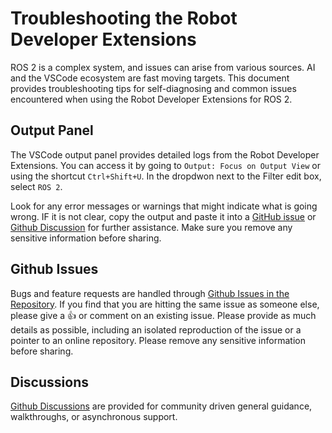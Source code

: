 # Troubleshooting the Robot Developer Extensions
ROS 2 is a complex system, and issues can arise from various sources. AI and the VSCode ecosystem are fast moving targets. This document provides troubleshooting tips for self-diagnosing and common issues encountered when using the Robot Developer Extensions for ROS 2.

## Output Panel
The VSCode output panel provides detailed logs from the Robot Developer Extensions. You can access it by going to `Output: Focus on Output View` or using the shortcut `Ctrl+Shift+U`. In the dropdwon next to the Filter edit box, select `ROS 2`.

Look for any error messages or warnings that might indicate what is going wrong.
IF it is not clear, copy the output and paste it into a [GitHub issue](https://github.com/Ranch-Hand-Robotics/rde-ros-2/issues) or [Github Discussion](https://github.com/orgs/Ranch-Hand-Robotics/discussions) for further assistance. Make sure you remove any sensitive information before sharing.

## Github Issues
Bugs and feature requests are handled through [Github Issues in the Repository](https://github.com/Ranch-Hand-Robotics/rde-ros-2/issues). 
If you find that you are hitting the same issue as someone else, please give a :+1: or comment on an existing issue.
Please provide as much details as possible, including an isolated reproduction of the issue or a pointer to an online repository. Please remove any sensitive information before sharing.

## Discussions
[Github Discussions](https://github.com/orgs/Ranch-Hand-Robotics/discussions) are provided for community driven general guidance, walkthroughs, or asynchronous support.


